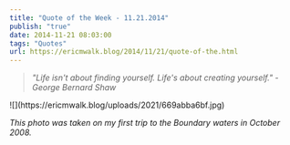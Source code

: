 ```yaml
---
title: "Quote of the Week - 11.21.2014"
publish: "true"
date: 2014-11-21 08:03:00
tags: "Quotes"
url: https://ericmwalk.blog/2014/11/21/quote-of-the.html
---
```


<blockquote><em>"Life isn't about finding yourself. Life's about creating yourself." - George Bernard Shaw</em></blockquote>
![](https://ericmwalk.blog/uploads/2021/669abba6bf.jpg)

<em>This photo was taken on my first trip to the Boundary waters in October 2008.</em>


